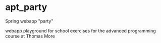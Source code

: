 # apt_party
Spring webapp "party"

webapp playground for school exercises for the advanced programming course at Thomas More
